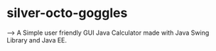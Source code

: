 # silver-octo-goggles

--> A Simple user friendly GUI Java Calculator made with Java Swing Library and Java EE.

